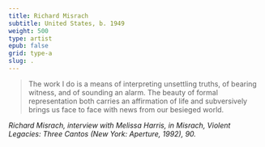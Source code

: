 ```yaml
---
title: Richard Misrach
subtitle: United States, b. 1949
weight: 500
type: artist
epub: false
grid: type-a
slug: .
---
```


>The work I do is a means of interpreting unsettling truths, of bearing witness, and of sounding an alarm. The beauty of formal representation both carries an affirmation of life and subversively brings us face to face with news from our besieged world.

<cite>Richard Misrach, interview with Melissa Harris, in Misrach, *Violent Legacies: Three Cantos* (New York: Aperture, 1992), 90.</cite>
